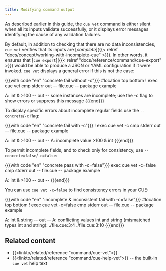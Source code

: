 ```yaml
---
title: Modifying command output
---
```


As described earlier in this guide, the `cue vet` command is either silent when
all its inputs validate successfully, or it displays error messages identifying
the cause of any validation failures.

By default, in addition to checking that there are no data inconsistencies,
`cue vet` verifies that its inputs are
[*complete*]({{< relref "docs/concept/working-with-incomplete-cue" >}}).
In other words, it ensures that
[`cue export`]({{< relref "docs/reference/command/cue-export" >}})
would be able to produce a JSON or YAML configuration if it were invoked.
`cue vet` displays a general error if this is not the case:

{{{with code "en" "concrete fail without -c"}}}
#location top bottom
! exec cue vet
cmp stderr out
-- file.cue --
package example

A: int & >100
-- out --
some instances are incomplete; use the -c flag to show errors or suppress this message
{{{end}}}

To display specific errors about incomplete regular fields use the `--concrete`/`-c` flag:

{{{with code "en" "concrete fail with -c"}}}
! exec cue vet -c
cmp stderr out
-- file.cue --
package example

A: int & >100
-- out --
A: incomplete value >100 & int
{{{end}}}

To permit incomplete fields, and to check only for consistency, use `--concrete=false`/`-c=false`:

{{{with code "en" "concrete pass with -c=false"}}}
exec cue vet -c=false
cmp stderr out
-- file.cue --
package example

A: int & >100
-- out --
{{{end}}}

You can use `cue vet -c=false` to find consistency errors in your CUE:

{{{with code "en" "incomplete & inconsistent fail with -c=false"}}}
#location top bottom
! exec cue vet -c=false
cmp stderr out
-- file.cue --
package example

A: int & string
-- out --
A: conflicting values int and string (mismatched types int and string):
    ./file.cue:3:4
    ./file.cue:3:10
{{{end}}}

## Related content

- {{<linkto/related/reference "command/cue-vet">}}
- {{<linkto/related/reference "command/cue-help-vet">}} -- the built-in `cue vet` help text
